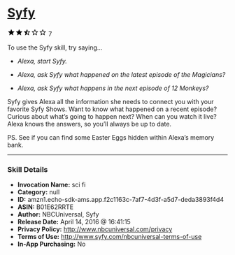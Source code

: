 # [Syfy](http://alexa.amazon.com/#skills/amzn1.echo-sdk-ams.app.f2c1163c-7af7-4d3f-a5d7-deda3893f4d4)
![2.9 stars](../../images/ic_star_black_18dp_1x.png)![2.9 stars](../../images/ic_star_black_18dp_1x.png)![2.9 stars](../../images/ic_star_half_black_18dp_1x.png)![2.9 stars](../../images/ic_star_border_black_18dp_1x.png)![2.9 stars](../../images/ic_star_border_black_18dp_1x.png) 7

To use the Syfy skill, try saying...

* *Alexa, start Syfy.*

* *Alexa, ask Syfy what happened on the latest episode of the Magicians?*

* *Alexa, ask Syfy what happens in the next episode of 12 Monkeys?*

Syfy gives Alexa all the information she needs to connect you with your favorite Syfy Shows. Want to know what happened on a recent episode? Curious about what’s going to happen next? When can you watch it live? Alexa knows the answers, so you’ll always be up to date.

PS. See if you can find some Easter Eggs hidden within Alexa’s memory bank.

***

### Skill Details

* **Invocation Name:** sci fi
* **Category:** null
* **ID:** amzn1.echo-sdk-ams.app.f2c1163c-7af7-4d3f-a5d7-deda3893f4d4
* **ASIN:** B01E62RRTE
* **Author:** NBCUniversal, Syfy
* **Release Date:** April 14, 2016 @ 16:41:15
* **Privacy Policy:** http://www.nbcuniversal.com/privacy
* **Terms of Use:** http://www.syfy.com/nbcuniversal-terms-of-use
* **In-App Purchasing:** No
